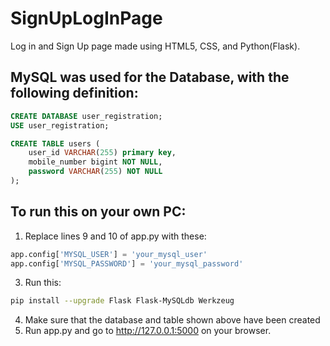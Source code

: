 # SignUpLogInPage
Log in and Sign Up page made using HTML5, CSS, and Python(Flask).

MySQL was used for the Database, with the following definition:
------------------------------------
```sql
CREATE DATABASE user_registration;
USE user_registration;

CREATE TABLE users (
    user_id VARCHAR(255) primary key,
    mobile_number bigint NOT NULL,
    password VARCHAR(255) NOT NULL
);
```
To run this on your own PC:
----------------------------------
1. Replace lines 9 and 10 of app.py with these:
```py
app.config['MYSQL_USER'] = 'your_mysql_user'
app.config['MYSQL_PASSWORD'] = 'your_mysql_password'
```
3. Run this:
```bash
pip install --upgrade Flask Flask-MySQLdb Werkzeug
```
4. Make sure that the database and table shown above have been created
5. Run app.py and go to http://127.0.0.1:5000 on your browser.



